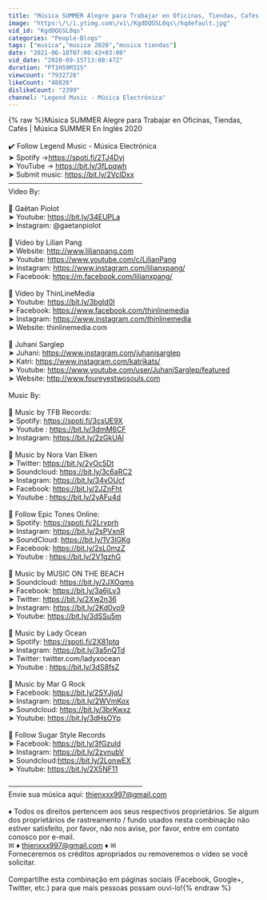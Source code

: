 ```yaml
---
title: "Música SUMMER Alegre para Trabajar en Oficinas, Tiendas, Cafés | Música SUMMER En Inglés 2020 #40"
image: "https:\/\/i.ytimg.com\/vi\/KgdDQGSL0qs\/hqdefault.jpg"
vid_id: "KgdDQGSL0qs"
categories: "People-Blogs"
tags: ["musica","musica 2020","musica tiendas"]
date: "2021-06-18T07:00:43+03:00"
vid_date: "2020-09-15T13:08:47Z"
duration: "PT1H59M31S"
viewcount: "7932726"
likeCount: "48826"
dislikeCount: "2399"
channel: "Legend Music - Música Electrónica"
---
```

{% raw %}Música SUMMER Alegre para Trabajar en Oficinas, Tiendas, Cafés | Música SUMMER En Inglés 2020<br /><br />✔️ Follow Legend Music - Música Electrónica<br />➤ Spotify  →<a rel="nofollow" target="blank" href="https://spoti.fi/2TJ4Dyj">https://spoti.fi/2TJ4Dyj</a><br />➤ YouTube → <a rel="nofollow" target="blank" href="https://bit.ly/3fLpqwh">https://bit.ly/3fLpqwh</a><br />➤ Submit music: <a rel="nofollow" target="blank" href="https://bit.ly/2VcIDxx">https://bit.ly/2VcIDxx</a><br />───────────────────────────<br />Video By:<br /><br />🌿 Gaëtan Piolot<br />➤ Youtube: <a rel="nofollow" target="blank" href="https://bit.ly/34EUPLa">https://bit.ly/34EUPLa</a><br />➤ Instagram: @gaetanpiolot<br /><br />🌿 Video by Lilian Pang<br />➤ Website: <a rel="nofollow" target="blank" href="http://www.lilianpang.com">http://www.lilianpang.com</a> <br />➤ Youtube: <a rel="nofollow" target="blank" href="https://www.youtube.com/c/LilianPang">https://www.youtube.com/c/LilianPang</a><br />➤ Instagram: <a rel="nofollow" target="blank" href="https://www.instagram.com/lilianxpang/">https://www.instagram.com/lilianxpang/</a><br />➤ Facebook: <a rel="nofollow" target="blank" href="https://m.facebook.com/lilianxpang/">https://m.facebook.com/lilianxpang/</a><br /><br />🌿 Video by ThinLineMedia<br />➤ Youtube: <a rel="nofollow" target="blank" href="https://bit.ly/3bgId0I">https://bit.ly/3bgId0I</a><br />➤ Facebook: <a rel="nofollow" target="blank" href="https://www.facebook.com/thinlinemedia">https://www.facebook.com/thinlinemedia</a><br />➤ Instagram: <a rel="nofollow" target="blank" href="https://www.instagram.com/thinlinemedia">https://www.instagram.com/thinlinemedia</a><br />➤ Website: thinlinemedia.com<br /><br />🌿 Juhani Sarglep<br />➤ Juhani: <a rel="nofollow" target="blank" href="https://www.instagram.com/juhanisarglep">https://www.instagram.com/juhanisarglep</a><br />➤ Katri: <a rel="nofollow" target="blank" href="https://www.instagram.com/katrikats/">https://www.instagram.com/katrikats/</a><br />➤ Youtube: <a rel="nofollow" target="blank" href="https://www.youtube.com/user/JuhaniSarglep/featured">https://www.youtube.com/user/JuhaniSarglep/featured</a><br />➤ Website: <a rel="nofollow" target="blank" href="http://www.foureyestwosouls.com">http://www.foureyestwosouls.com</a><br /><br />Music By:<br /><br />🌿 Music by TFB Records:<br />➤ Spotify: <a rel="nofollow" target="blank" href="https://spoti.fi/3csUE9X">https://spoti.fi/3csUE9X</a> <br />➤ Youtube : <a rel="nofollow" target="blank" href="https://bit.ly/3dmM6CF">https://bit.ly/3dmM6CF</a> <br />➤ Instagram: <a rel="nofollow" target="blank" href="https://bit.ly/2zGkUAl">https://bit.ly/2zGkUAl</a><br /><br />🌿 Music by Nora Van Elken<br />➤ Twitter: <a rel="nofollow" target="blank" href="https://bit.ly/2yOc5Dt">https://bit.ly/2yOc5Dt</a> <br />➤ Soundcloud: <a rel="nofollow" target="blank" href="https://bit.ly/3c6aRC2">https://bit.ly/3c6aRC2</a> <br />➤ Instagram: <a rel="nofollow" target="blank" href="https://bit.ly/34yOUcf">https://bit.ly/34yOUcf</a> <br />➤ Facebook: <a rel="nofollow" target="blank" href="https://bit.ly/2JZnFht">https://bit.ly/2JZnFht</a> <br />➤ Youtube : <a rel="nofollow" target="blank" href="https://bit.ly/2yAFu4d">https://bit.ly/2yAFu4d</a><br /><br />🌿 Follow Epic Tones Online: <br />➤ Spotify: <a rel="nofollow" target="blank" href="https://spoti.fi/2Lrvprh">https://spoti.fi/2Lrvprh</a>  <br />➤ Instagram: <a rel="nofollow" target="blank" href="https://bit.ly/2sPVxnR">https://bit.ly/2sPVxnR</a>  <br />➤ SoundCloud: <a rel="nofollow" target="blank" href="https://bit.ly/1V3lGKg">https://bit.ly/1V3lGKg</a>  <br />➤ Facebook: <a rel="nofollow" target="blank" href="https://bit.ly/2sL0mzZ">https://bit.ly/2sL0mzZ</a>   <br />➤ Youtube : <a rel="nofollow" target="blank" href="https://bit.ly/2V1gzhG">https://bit.ly/2V1gzhG</a><br /><br />🌿 Music by MUSIC ON THE BEACH<br />➤ Soundcloud: <a rel="nofollow" target="blank" href="https://bit.ly/2JXOqms">https://bit.ly/2JXOqms</a><br />➤ Facebook: <a rel="nofollow" target="blank" href="https://bit.ly/3a6jLy3">https://bit.ly/3a6jLy3</a><br />➤ Twitter: <a rel="nofollow" target="blank" href="https://bit.ly/2Xw2n36">https://bit.ly/2Xw2n36</a><br />➤ Instagram: <a rel="nofollow" target="blank" href="https://bit.ly/2Kd0vo9">https://bit.ly/2Kd0vo9</a><br />➤ Youtube: <a rel="nofollow" target="blank" href="https://bit.ly/3dSSu5m">https://bit.ly/3dSSu5m</a><br /><br />🌿 Music by Lady Ocean<br />➤ Spotify: <a rel="nofollow" target="blank" href="https://spoti.fi/2X81ptq">https://spoti.fi/2X81ptq</a><br />➤ Instagram: <a rel="nofollow" target="blank" href="https://bit.ly/3a5nQTd">https://bit.ly/3a5nQTd</a><br />➤ Twitter: twitter.com/ladyxocean <br />➤ Youtube : <a rel="nofollow" target="blank" href="https://bit.ly/3dS8fsZ">https://bit.ly/3dS8fsZ</a><br /><br />🌿 Music by Mar G Rock<br />➤ Facebook: <a rel="nofollow" target="blank" href="https://bit.ly/2SYJjqU">https://bit.ly/2SYJjqU</a><br />➤ Instagram: <a rel="nofollow" target="blank" href="https://bit.ly/2WVmKox">https://bit.ly/2WVmKox</a><br />➤ Soundcloud: <a rel="nofollow" target="blank" href="https://bit.ly/3brKwxz">https://bit.ly/3brKwxz</a><br />➤ Youtube: <a rel="nofollow" target="blank" href="https://bit.ly/3dHsOYp">https://bit.ly/3dHsOYp</a><br /><br />🌿 Follow Sugar Style Records<br />➤ Facebook: <a rel="nofollow" target="blank" href="https://bit.ly/3fGzuId">https://bit.ly/3fGzuId</a><br />➤ Instagram: <a rel="nofollow" target="blank" href="https://bit.ly/2zvnubV">https://bit.ly/2zvnubV</a><br />➤ Soundcloud:<a rel="nofollow" target="blank" href="https://bit.ly/2LonwEX">https://bit.ly/2LonwEX</a><br />➤ Youtube: <a rel="nofollow" target="blank" href="https://bit.ly/2X5NF11">https://bit.ly/2X5NF11</a><br /><br />───────────────────────────<br />Envie sua música aqui: thienxxx997@gmail.com<br /><br />♦ Todos os direitos pertencem aos seus respectivos proprietários. Se algum dos proprietários de rastreamento / fundo usados ​​nesta combinação não estiver satisfeito, por favor, não nos avise, por favor, entre em contato conosco por e-mail.<br />✉ ♦ thienxxx997@gmail.com ♦ ✉<br />Forneceremos os créditos apropriados ou removeremos o vídeo se você solicitar.<br /><br />Compartilhe esta combinação em páginas sociais (Facebook, Google+, Twitter, etc.) para que mais pessoas possam ouvi-lo!{% endraw %}
